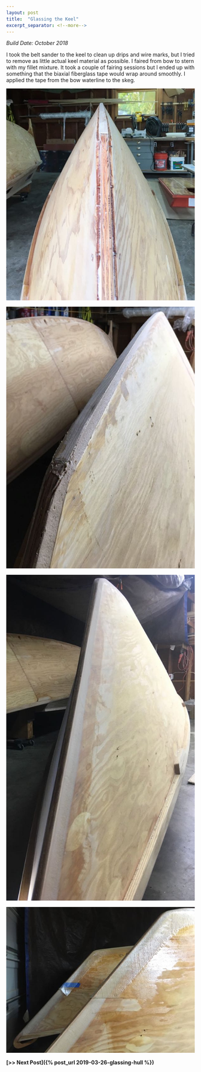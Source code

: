 ```yaml
---
layout: post
title:  "Glassing the Keel"
excerpt_separator: <!--more-->
---
```


*Build Date: October 2018*

I took the belt sander to the keel to clean up drips and wire marks, but I tried to remove as little actual keel material as possible. I faired from bow to stern with my fillet mixture. It took a couple of fairing sessions but I ended up with something that the biaxial fiberglass tape would wrap around smoothly. I applied the tape from the bow waterline to the skeg.

<!--more-->

![Sanded](/assets/images/keel-1.jpg)

![Fairing](/assets/images/keel-2.jpg)

![More Fairing](/assets/images/keel-3.jpg)

![Trimming Glass at Bows](/assets/images/keel-4.jpg)

**[>> Next Post]({% post_url 2019-03-26-glassing-hull %})**
